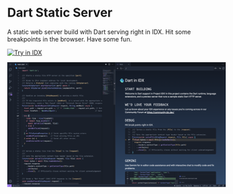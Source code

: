 # Dart Static Server
A static web server build with Dart serving right in IDX. Hit some breakpoints in the browser. Have some fun.

<a href="https://idx.google.com/new?template=https://github.com/davideast/awesome-idx/tree/main/dart-static-server">
  <img height="32" alt="Try in IDX" src="https://cdn.idx.dev/btn/try_dark_32.svg">
</a>

<br>

![Screenshot of the static Dart template running in Project IDX](./dart-static-preview.png)
